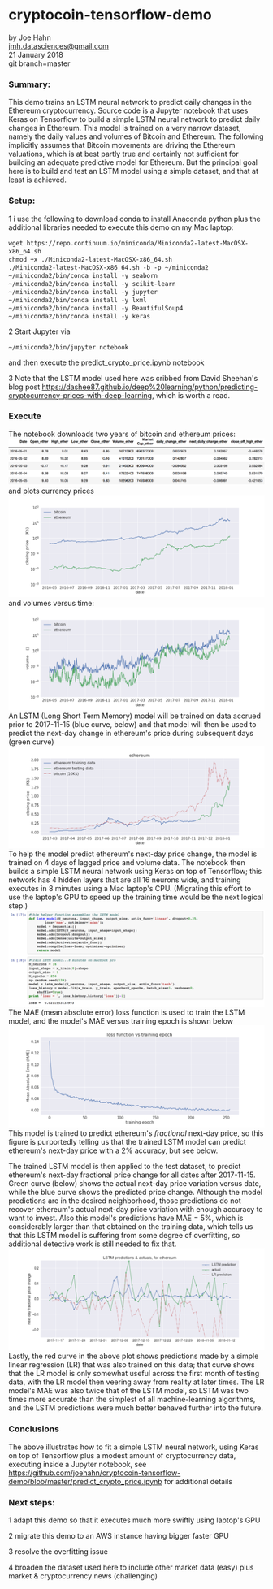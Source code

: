# cryptocoin-tensorflow-demo

by Joe Hahn<br />
jmh.datasciences@gmail.com<br />
21 January 2018<br />
git branch=master

### Summary:

This demo trains an LSTM neural network to predict daily changes in the
Ethereum cryptocurrency. Source code is a Jupyter notebook that uses Keras on Tensorflow
to build a simple LSTM neural network to predict daily changes in Ethereum. This model is
trained on a very narrow dataset, namely the daily values and volumes of Bitcoin and Ethereum.
The following implicitly assumes that Bitcoin movements are driving the Ethereum valuations,
which is at best partly true and certainly not sufficient for building an adequate predictive model
for Ethereum. But the principal goal here is to build and test an LSTM model using
a simple dataset, and that at least is achieved.

### Setup:

1 i use the following to download conda to install Anaconda python plus the additional libraries
needed to execute this demo on my Mac laptop:

    wget https://repo.continuum.io/miniconda/Miniconda2-latest-MacOSX-x86_64.sh
    chmod +x ./Miniconda2-latest-MacOSX-x86_64.sh
    ./Miniconda2-latest-MacOSX-x86_64.sh -b -p ~/miniconda2
    ~/miniconda2/bin/conda install -y seaborn
    ~/miniconda2/bin/conda install -y scikit-learn
    ~/miniconda2/bin/conda install -y jupyter
    ~/miniconda2/bin/conda install -y lxml
    ~/miniconda2/bin/conda install -y BeautifulSoup4
    ~/miniconda2/bin/conda install -y keras

2 Start Jupyter via

    ~/miniconda2/bin/jupyter notebook

and then execute the predict_crypto_price.ipynb notebook

3 Note that the LSTM model used here was cribbed from David Sheehan's blog post
https://dashee87.github.io/deep%20learning/python/predicting-cryptocurrency-prices-with-deep-learning,
which is worth a read.

### Execute

The notebook downloads two years of bitcoin and ethereum prices:
![](figs/ethereum.png)
and plots currency prices
![](figs/price.png)
and volumes versus time:
![](figs/volume.png)
An LSTM (Long Short Term Memory) model will be trained on data 
accrued prior to 2017-11-15 (blue curve, below)
and that model will then be used to predict the next-day change in ethereum's price
during subsequent days (green curve)
![](figs/training.png)
To help the model predict ethereum's next-day price change, the model is trained
on 4 days of lagged price and volume data. The notebook then builds a simple
LSTM  neural network using Keras on top of Tensorflow;
this network has 4 hidden layers that are all 16 neurons wide,
and training executes in 8 minutes using a Mac laptop's CPU. (Migrating this effort to use
the laptop's GPU to speed up the training time would be the next logical step.)
![](figs/lstm.png)
The MAE (mean absolute error) loss function is used to train the LSTM model,
and the model's MAE versus training epoch is shown below
![](figs/loss.png)
This model is trained to predict ethereum's _fractional_ next-day price, so this figure
is purportedly telling us that the trained LSTM model can predict
ethereum's next-day price with a 2% accuracy, but see below.

The trained LSTM model is then applied to
the test dataset, to predict ethereum's next-day fractional price
change for all dates after 2017-11-15. Green curve (below)
shows the actual next-day price variation versus date,
while the blue curve shows the predicted price change. Although the model predictions are
in the desired neighborhood, those predictions do not recover ethereum's
actual next-day price variation with enough accuracy to want to invest.
Also this model's predictions have MAE = 5%,
which is considerably larger than that obtained on the training data, which tells
us that this LSTM model is suffering from some degree of overfitting, so additional detective
work is still needed to fix that.
![](figs/prediction.png)
Lastly, the red curve in the above plot shows predictions made by a simple linear regression (LR)
that was also trained on this data; that curve shows that the LR model is only somewhat useful across
the first month of testing data, with the LR model then veering away from reality at later times.
The LR model's MAE was also twice that of the LSTM model, so LSTM was two times more accurate than the
simplest of all machine-learning algorithms, and the LSTM predictions were much better behaved
further into the future.

### Conclusions

The above illustrates how to fit a simple LSTM neural network, using Keras on top of Tensorflow
plus a modest amount of cryptocurrency data, executing inside a Jupyter notebook, see 
https://github.com/joehahn/cryptocoin-tensorflow-demo/blob/master/predict_crypto_price.ipynb
for additional details

### Next steps:

1 adapt this demo so that it executes much more swiftly using laptop's GPU

2 migrate this demo to an AWS instance having bigger faster GPU

3 resolve the overfitting issue

4 broaden the dataset used here to include other market data (easy) plus 
market & cryptocurrency news (challenging)


